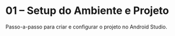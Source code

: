 # 01 – Setup do Ambiente e Projeto

Passo-a-passo para criar e configurar o projeto no Android Studio.